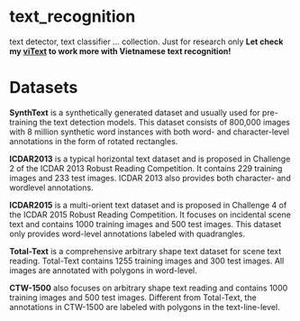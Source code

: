 # text_recognition
text detector, text classifier ... collection. Just for research only
**Let check my [viText](https://github.com/ndcuong91/viText) to work more with Vietnamese text recognition!**
# Datasets
**SynthText** is a synthetically generated dataset and usually
used for pre-training the text detection models. This dataset
consists of 800,000 images with 8 million synthetic word instances with both word- and character-level annotations in the
form of rotated rectangles.

**ICDAR2013** is a typical horizontal text dataset and is proposed in Challenge 2 of the ICDAR 2013 Robust Reading
Competition. It contains 229 training images and 233 test images. ICDAR 2013 also provides both character- and wordlevel annotations.

**ICDAR2015** is a multi-orient text dataset and is proposed
in Challenge 4 of the ICDAR 2015 Robust Reading Competition. It focuses on incidental scene text and contains 1000
training images and 500 test images. This dataset only provides word-level annotations labeled with quadrangles.

**Total-Text** is a comprehensive arbitrary shape text dataset
for scene text reading. Total-Text contains 1255 training images and 300 test images. All images are annotated with polygons in word-level.

**CTW-1500** also focuses on arbitrary shape text reading
and contains 1000 training images and 500 test images. Different from Total-Text, the annotations in CTW-1500 are labeled with polygons in the text-line-level.
